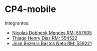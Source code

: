 ﻿# CP4-mobile
Integrantes:
+ [Nicolas Dobbeck Mendes RM: 557605](https://github.com/NicolasDobbeck)
+ [Thiago Henry Dias RM: 554522](https://github.com/lavithiluan)
+ [José Bezerra Bastos Neto RM: 559221](https://github.com/jjosebastos)
